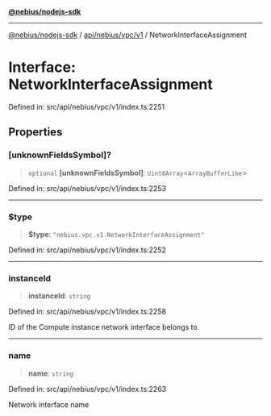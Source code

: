[**@nebius/nodejs-sdk**](../../../../../README.md)

***

[@nebius/nodejs-sdk](../../../../../README.md) / [api/nebius/vpc/v1](../README.md) / NetworkInterfaceAssignment

# Interface: NetworkInterfaceAssignment

Defined in: src/api/nebius/vpc/v1/index.ts:2251

## Properties

### \[unknownFieldsSymbol\]?

> `optional` **\[unknownFieldsSymbol\]**: `Uint8Array`\<`ArrayBufferLike`\>

Defined in: src/api/nebius/vpc/v1/index.ts:2253

***

### $type

> **$type**: `"nebius.vpc.v1.NetworkInterfaceAssignment"`

Defined in: src/api/nebius/vpc/v1/index.ts:2252

***

### instanceId

> **instanceId**: `string`

Defined in: src/api/nebius/vpc/v1/index.ts:2258

ID of the Compute instance network interface belongs to.

***

### name

> **name**: `string`

Defined in: src/api/nebius/vpc/v1/index.ts:2263

Network interface name
